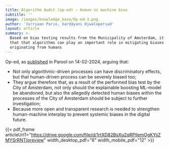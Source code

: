 ```yaml
---
title: Algorithm Audit (op-ed) – Human vs machine bias
subtitle: ''
image: /images/knowledge_base/Op-ed-3.png
author: 'Jurriaan Parie, Vardâyani Djwalapersad'
layout: article
summary: >-
  Based on bias testing results from the Municipality of Amsterdam, it is argued
  that that algorithms can play an important role in mitigating biases
  originating from humans
---
```


Op-ed, as <a href="https://www.parool.nl/columns-opinie/opinie-onderzoek-vooringenomenheid-van-zowel-algoritme-als-ambtenaar~bd69aa5e/" target="_blank">published</a> in Parool on 14-02-2024, arguing that:

* Not only algorithmic-driven processes can have discriminatory effects, but that human-driven process can be severely biased too;
* They argue therefore that, as a result of the performed bias test by the City of Amsterdam, not only should the explainable boosting ML-model be abandoned, but also the allegedly detected human biases within the processes of the City of Amsterdam should be subject to further investigation;
* Because more open and transparent research is needed to strengthen human-machine interplay to prevent systemic biases in the digital future.

{{< pdf_frame articleUrl1="https://drive.google.com/file/d/1rtXD82BsXu2qRPlIemOgKYijZMYSrRNT/preview" width_desktop_pdf="6" width_mobile_pdf="12" >}}
